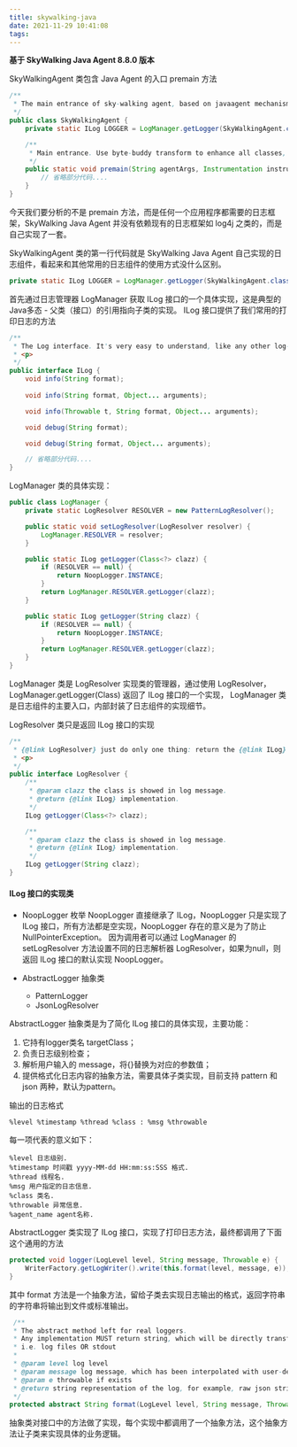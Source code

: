 ```yaml
---
title: skywalking-java
date: 2021-11-29 10:41:08
tags:
---
```


**基于 SkyWalking Java Agent 8.8.0 版本**

SkyWalkingAgent 类包含 Java Agent 的入口 premain 方法

```java
/**
 * The main entrance of sky-walking agent, based on javaagent mechanism.
 */
public class SkyWalkingAgent {
    private static ILog LOGGER = LogManager.getLogger(SkyWalkingAgent.class);

    /**
     * Main entrance. Use byte-buddy transform to enhance all classes, which define in plugins.
     */
    public static void premain(String agentArgs, Instrumentation instrumentation) throws PluginException {
        // 省略部分代码....
    }
}
```
今天我们要分析的不是 premain 方法，而是任何一个应用程序都需要的日志框架，SkyWalking Java Agent 并没有依赖现有的日志框架如 log4j 之类的，而是自己实现了一套。

SkyWalkingAgent 类的第一行代码就是 SkyWalking Java Agent 自己实现的日志组件，看起来和其他常用的日志组件的使用方式没什么区别。
```java
private static ILog LOGGER = LogManager.getLogger(SkyWalkingAgent.class);
```
首先通过日志管理器 LogManager 获取 ILog 接口的一个具体实现，这是典型的Java多态 - 父类（接口）的引用指向子类的实现。
ILog 接口提供了我们常用的打印日志的方法
```java
/**
 * The Log interface. It's very easy to understand, like any other log-component. Do just like log4j or log4j2 does.
 * <p>
 */
public interface ILog {
    void info(String format);
    
    void info(String format, Object... arguments);

    void info(Throwable t, String format, Object... arguments);

    void debug(String format);

    void debug(String format, Object... arguments);

    // 省略部分代码....
}    
```

LogManager 类的具体实现：
```java
public class LogManager {
    private static LogResolver RESOLVER = new PatternLogResolver();

    public static void setLogResolver(LogResolver resolver) {
        LogManager.RESOLVER = resolver;
    }

    public static ILog getLogger(Class<?> clazz) {
        if (RESOLVER == null) {
            return NoopLogger.INSTANCE;
        }
        return LogManager.RESOLVER.getLogger(clazz);
    }

    public static ILog getLogger(String clazz) {
        if (RESOLVER == null) {
            return NoopLogger.INSTANCE;
        }
        return LogManager.RESOLVER.getLogger(clazz);
    }
}
```
LogManager 类是 LogResolver 实现类的管理器，通过使用 LogResolver，LogManager.getLogger(Class) 返回了 ILog 接口的一个实现，
LogManager 类是日志组件的主要入口，内部封装了日志组件的实现细节。

LogResolver 类只是返回 ILog 接口的实现
```java
/**
 * {@link LogResolver} just do only one thing: return the {@link ILog} implementation.
 * <p>
 */
public interface LogResolver {
    /**
     * @param clazz the class is showed in log message.
     * @return {@link ILog} implementation.
     */
    ILog getLogger(Class<?> clazz);

    /**
     * @param clazz the class is showed in log message.
     * @return {@link ILog} implementation.
     */
    ILog getLogger(String clazz);
}
```

#### ILog 接口的实现类
- NoopLogger 枚举
NoopLogger 直接继承了 ILog，NoopLogger 只是实现了 ILog 接口，所有方法都是空实现，NoopLogger 存在的意义是为了防止 NullPointerException。
因为调用者可以通过 LogManager 的 setLogResolver 方法设置不同的日志解析器 LogResolver，如果为null，则返回 ILog 接口的默认实现 NoopLogger。

- AbstractLogger 抽象类
    - PatternLogger
    - JsonLogResolver

AbstractLogger 抽象类是为了简化 ILog 接口的具体实现，主要功能：
1. 它持有logger类名 targetClass；
2. 负责日志级别检查；
3. 解析用户输入的 message，将{}替换为对应的参数值；
4. 提供格式化日志内容的抽象方法，需要具体子类实现，目前支持 pattern 和 json 两种，默认为pattern。

输出的日志格式
```text
%level %timestamp %thread %class : %msg %throwable
```
每一项代表的意义如下：
```text
%level 日志级别.
%timestamp 时间戳 yyyy-MM-dd HH:mm:ss:SSS 格式.
%thread 线程名.
%msg 用户指定的日志信息.
%class 类名.
%throwable 异常信息.
%agent_name agent名称.
```

AbstractLogger 类实现了 ILog 接口，实现了打印日志方法，最终都调用了下面这个通用的方法
```java
protected void logger(LogLevel level, String message, Throwable e) {
    WriterFactory.getLogWriter().write(this.format(level, message, e));
}
```

其中 format 方法是一个抽象方法，留给子类去实现日志输出的格式，返回字符串的字符串将输出到文件或标准输出。
```java
 /**
 * The abstract method left for real loggers.
 * Any implementation MUST return string, which will be directly transferred to log destination,
 * i.e. log files OR stdout
 *
 * @param level log level
 * @param message log message, which has been interpolated with user-defined parameters.
 * @param e throwable if exists
 * @return string representation of the log, for example, raw json string for {@link JsonLogger}
 */
protected abstract String format(LogLevel level, String message, Throwable e);
```

抽象类对接口中的方法做了实现，每个实现中都调用了一个抽象方法，这个抽象方法让子类来实现具体的业务逻辑。